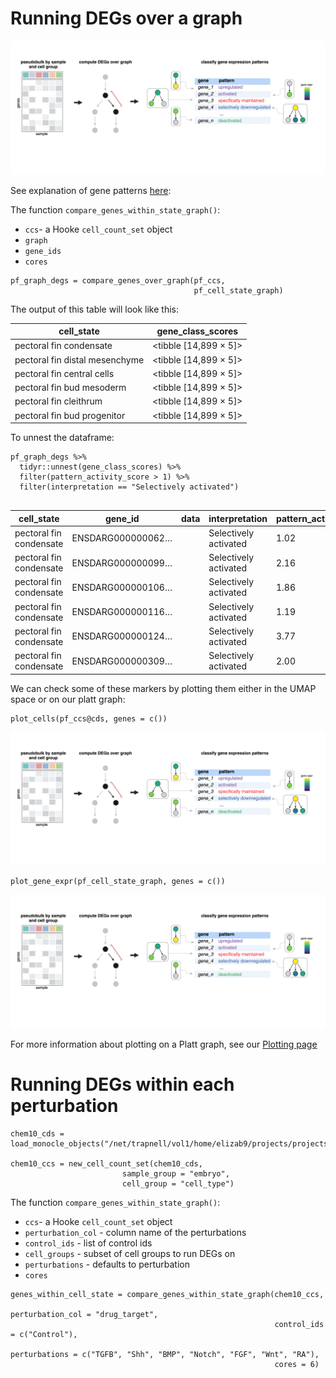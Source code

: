 # Running DEGs over a graph

![](assets/degs_over_graph.png)


See explanation of gene patterns [here](https://cole-trapnell-lab.github.io/platt/patterns/): 

The function `compare_genes_within_state_graph()`:

* `ccs`- a Hooke `cell_count_set` object
* `graph`
* `gene_ids`
* `cores`

```
pf_graph_degs = compare_genes_over_graph(pf_ccs,
                                         pf_cell_state_graph)
```

The output of this table will look like this: 

| cell_state                     | gene_class_scores        |
|--------------------------------|-------------------------|
| pectoral fin condensate        | <tibble [14,899 × 5]>   |
| pectoral fin distal mesenchyme | <tibble [14,899 × 5]>   |
| pectoral fin central cells     | <tibble [14,899 × 5]>   |
| pectoral fin bud mesoderm      | <tibble [14,899 × 5]>   |
| pectoral fin cleithrum         | <tibble [14,899 × 5]>   |
| pectoral fin bud progenitor    | <tibble [14,899 × 5]>   |

To unnest the dataframe: 

```
pf_graph_degs %>% 
  tidyr::unnest(gene_class_scores) %>% 
  filter(pattern_activity_score > 1) %>%
  filter(interpretation == "Selectively activated")
  
```

| cell_state              | gene_id             | data    | interpretation       | pattern_activity_score | gene_short_name |
|-------------------------|---------------------|---------|----------------------|------------------------|-----------------|
| pectoral fin condensate | ENSDARG000000062…  | <tibble> | Selectively activated      | 1.02                   | ell2            |
| pectoral fin condensate | ENSDARG000000099…  | <tibble> | Selectively activated      | 2.16                   | slc38a5a        |
| pectoral fin condensate | ENSDARG000000106…  | <tibble> | Selectively activated      | 1.86                   | clic2           |
| pectoral fin condensate | ENSDARG000000116…  | <tibble> | Selectively activated      | 1.19                   | slc26a2         |
| pectoral fin condensate | ENSDARG000000124…  | <tibble> | Selectively activated      | 3.77                   | col11a2         |
| pectoral fin condensate | ENSDARG000000309…  | <tibble> | Selectively activated      | 2.00                   | mybl1           |

We can check some of these markers by plotting them either in the UMAP space or on our platt graph:


```
plot_cells(pf_ccs@cds, genes = c())
```

![](assets/degs_over_graph.png)

```
plot_gene_expr(pf_cell_state_graph, genes = c())
```

![](assets/degs_over_graph.png)

For more information about plotting on a Platt graph, see our [Plotting page](https://cole-trapnell-lab.github.io/platt/plotting)

# Running DEGs within each perturbation

```
chem10_cds = load_monocle_objects("/net/trapnell/vol1/home/elizab9/projects/projects/CHEMFISH/manuscript/data/chem10_projected_comb_cds_v2.0.2_remove_outliers")

chem10_ccs = new_cell_count_set(chem10_cds,
                         sample_group = "embryo",
                         cell_group = "cell_type")
```

The function `compare_genes_within_state_graph()`: 

* `ccs`- a Hooke `cell_count_set` object
* `perturbation_col` - column name of the perturbations
* `control_ids` - list of control ids 
* `cell_groups` - subset of cell groups to run DEGs on 
* `perturbations` - defaults to perturbation
* `cores`

```
genes_within_cell_state = compare_genes_within_state_graph(chem10_ccs, 
                                                           perturbation_col = "drug_target", 
                                                           control_ids = c("Control"), 
                                                           perturbations = c("TGFB", "Shh", "BMP", "Notch", "FGF", "Wnt", "RA"),
                                                           cores = 6)
```